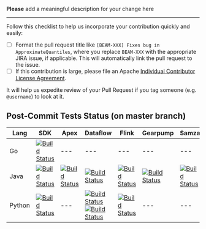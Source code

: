 **Please** add a meaningful description for your change here

------------------------

Follow this checklist to help us incorporate your contribution quickly and easily:

 - [ ] Format the pull request title like `[BEAM-XXX] Fixes bug in ApproximateQuantiles`, where you replace `BEAM-XXX` with the appropriate JIRA issue, if applicable. This will automatically link the pull request to the issue.
 - [ ] If this contribution is large, please file an Apache [Individual Contributor License Agreement](https://www.apache.org/licenses/icla.pdf).

It will help us expedite review of your Pull Request if you tag someone (e.g. `@username`) to look at it.

Post-Commit Tests Status (on master branch)
------------------------------------------------------------------------------------------------

Lang | SDK | Apex | Dataflow | Flink | Gearpump | Samza | Spark
--- | --- | --- | --- | --- | --- | --- | ---
Go | [![Build Status](https://builds.apache.org/job/beam_PostCommit_Go_GradleBuild/lastCompletedBuild/badge/icon)](https://builds.apache.org/job/beam_PostCommit_Go_GradleBuild/lastCompletedBuild/) | --- | --- | --- | --- | --- | ---
Java | [![Build Status](https://builds.apache.org/job/beam_PostCommit_Java_GradleBuild/lastCompletedBuild/badge/icon)](https://builds.apache.org/job/beam_PostCommit_Java_GradleBuild/lastCompletedBuild/) | [![Build Status](https://builds.apache.org/job/beam_PostCommit_Java_ValidatesRunner_Apex_Gradle/lastCompletedBuild/badge/icon)](https://builds.apache.org/job/beam_PostCommit_Java_ValidatesRunner_Apex_Gradle/lastCompletedBuild/) | [![Build Status](https://builds.apache.org/job/beam_PostCommit_Java_ValidatesRunner_Dataflow_Gradle/lastCompletedBuild/badge/icon)](https://builds.apache.org/job/beam_PostCommit_Java_ValidatesRunner_Dataflow_Gradle/lastCompletedBuild/) | [![Build Status](https://builds.apache.org/job/beam_PostCommit_Java_ValidatesRunner_Flink_Gradle/lastCompletedBuild/badge/icon)](https://builds.apache.org/job/beam_PostCommit_Java_ValidatesRunner_Flink_Gradle/lastCompletedBuild/) | [![Build Status](https://builds.apache.org/job/beam_PostCommit_Java_ValidatesRunner_Gearpump_Gradle/lastCompletedBuild/badge/icon)](https://builds.apache.org/job/beam_PostCommit_Java_ValidatesRunner_Gearpump_Gradle/lastCompletedBuild/) | [![Build Status](https://builds.apache.org/job/beam_PostCommit_Java_ValidatesRunner_Samza_Gradle/lastCompletedBuild/badge/icon)](https://builds.apache.org/job/beam_PostCommit_Java_ValidatesRunner_Samza_Gradle/lastCompletedBuild/) | [![Build Status](https://builds.apache.org/job/beam_PostCommit_Java_ValidatesRunner_Spark_Gradle/lastCompletedBuild/badge/icon)](https://builds.apache.org/job/beam_PostCommit_Java_ValidatesRunner_Spark_Gradle/lastCompletedBuild/)
Python | [![Build Status](https://builds.apache.org/job/beam_PostCommit_Python_Verify/lastCompletedBuild/badge/icon)](https://builds.apache.org/job/beam_PostCommit_Python_Verify/lastCompletedBuild/) | --- | [![Build Status](https://builds.apache.org/job/beam_PostCommit_Py_VR_Dataflow/lastCompletedBuild/badge/icon)](https://builds.apache.org/job/beam_PostCommit_Py_VR_Dataflow/lastCompletedBuild/) </br> [![Build Status](https://builds.apache.org/job/beam_PostCommit_Py_ValCont/lastCompletedBuild/badge/icon)](https://builds.apache.org/job/beam_PostCommit_Py_ValCont/lastCompletedBuild/) | [![Build Status](https://builds.apache.org/job/beam_PostCommit_Python_VR_Flink/lastCompletedBuild/badge/icon)](https://builds.apache.org/job/beam_PostCommit_Python_VR_Flink/lastCompletedBuild/) | --- | --- | ---





